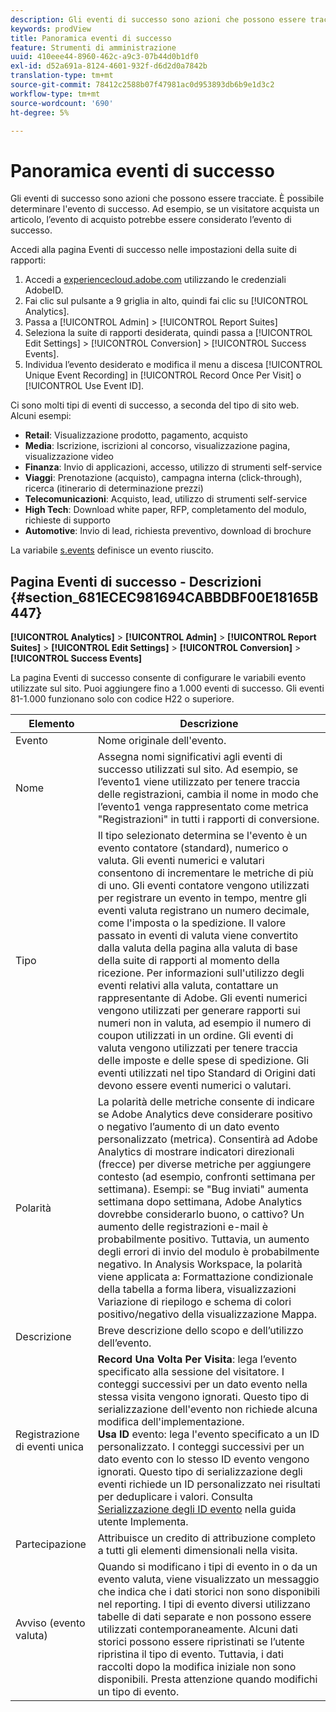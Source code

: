 ```yaml
---
description: Gli eventi di successo sono azioni che possono essere tracciate. È possibile determinare l'evento di successo. Ad esempio, se un visitatore acquista un articolo, l’evento di acquisto potrebbe essere considerato l’evento di successo.
keywords: prodView
title: Panoramica eventi di successo
feature: Strumenti di amministrazione
uuid: 410eee44-8960-462c-a9c3-07b44d0b1df0
exl-id: d52a691a-8124-4601-932f-d6d2d0a7842b
translation-type: tm+mt
source-git-commit: 78412c2588b07f47981ac0d953893db6b9e1d3c2
workflow-type: tm+mt
source-wordcount: '690'
ht-degree: 5%

---
```


# Panoramica eventi di successo

Gli eventi di successo sono azioni che possono essere tracciate. È possibile determinare l&#39;evento di successo. Ad esempio, se un visitatore acquista un articolo, l’evento di acquisto potrebbe essere considerato l’evento di successo.

Accedi alla pagina Eventi di successo nelle impostazioni della suite di rapporti:

1. Accedi a [experiencecloud.adobe.com](https://experiencecloud.adobe.com) utilizzando le credenziali AdobeID.
2. Fai clic sul pulsante a 9 griglia in alto, quindi fai clic su [!UICONTROL Analytics].
3. Passa a [!UICONTROL Admin] > [!UICONTROL Report Suites]
4. Seleziona la suite di rapporti desiderata, quindi passa a [!UICONTROL Edit Settings] > [!UICONTROL Conversion] > [!UICONTROL Success Events].
5. Individua l’evento desiderato e modifica il menu a discesa [!UICONTROL Unique Event Recording] in [!UICONTROL Record Once Per Visit] o [!UICONTROL Use Event ID].

Ci sono molti tipi di eventi di successo, a seconda del tipo di sito web. Alcuni esempi:

* **Retail**: Visualizzazione prodotto, pagamento, acquisto
* **Media**: Iscrizione, iscrizioni al concorso, visualizzazione pagina, visualizzazione video
* **Finanza**: Invio di applicazioni, accesso, utilizzo di strumenti self-service
* **Viaggi**: Prenotazione (acquisto), campagna interna (click-through), ricerca (itinerario di determinazione prezzi)
* **Telecomunicazioni**: Acquisto, lead, utilizzo di strumenti self-service
* **High Tech**: Download white paper, RFP, completamento del modulo, richieste di supporto
* **Automotive**: Invio di lead, richiesta preventivo, download di brochure

La variabile [s.events](https://docs.adobe.com/content/help/it-IT/analytics/implementation/vars/page-vars/events/event-serialization.html) definisce un evento riuscito.

## Pagina Eventi di successo - Descrizioni {#section_681ECEC981694CABBDBF00E18165B447}

**[!UICONTROL Analytics]** > **[!UICONTROL Admin]** > **[!UICONTROL Report Suites]** > **[!UICONTROL Edit Settings]** > **[!UICONTROL Conversion]** > **[!UICONTROL Success Events]**

La pagina Eventi di successo consente di configurare le variabili evento utilizzate sul sito. Puoi aggiungere fino a 1.000 eventi di successo. Gli eventi 81-1.000 funzionano solo con codice H22 o superiore.

| Elemento | Descrizione |
|--- |--- |
| Evento | Nome originale dell&#39;evento. |
| Nome | Assegna nomi significativi agli eventi di successo utilizzati sul sito. Ad esempio, se l’evento1 viene utilizzato per tenere traccia delle registrazioni, cambia il nome in modo che l’evento1 venga rappresentato come metrica &quot;Registrazioni&quot; in tutti i rapporti di conversione. |
| Tipo | Il tipo selezionato determina se l&#39;evento è un evento contatore (standard), numerico o valuta. Gli eventi numerici e valutari consentono di incrementare le metriche di più di uno.  Gli eventi contatore vengono utilizzati per registrare un evento in tempo, mentre gli eventi valuta registrano un numero decimale, come l&#39;imposta o la spedizione. Il valore passato in eventi di valuta viene convertito dalla valuta della pagina alla valuta di base della suite di rapporti al momento della ricezione. Per informazioni sull&#39;utilizzo degli eventi relativi alla valuta, contattare un rappresentante di Adobe. Gli eventi numerici vengono utilizzati per generare rapporti sui numeri non in valuta, ad esempio il numero di coupon utilizzati in un ordine. Gli eventi di valuta vengono utilizzati per tenere traccia delle imposte e delle spese di spedizione. Gli eventi utilizzati nel tipo Standard di Origini dati devono essere eventi numerici o valutari. |
| Polarità | La polarità delle metriche consente di indicare se Adobe Analytics deve considerare positivo o negativo l’aumento di un dato evento personalizzato (metrica). Consentirà ad Adobe Analytics di mostrare indicatori direzionali (frecce) per diverse metriche per aggiungere contesto (ad esempio, confronti settimana per settimana).  Esempi: se &quot;Bug inviati&quot; aumenta settimana dopo settimana, Adobe Analytics dovrebbe considerarlo buono, o cattivo? Un aumento delle registrazioni e-mail è probabilmente positivo. Tuttavia, un aumento degli errori di invio del modulo è probabilmente negativo.  In Analysis Workspace, la polarità viene applicata a: Formattazione condizionale della tabella a forma libera, visualizzazioni Variazione di riepilogo e schema di colori positivo/negativo della visualizzazione Mappa. |
| Descrizione | Breve descrizione dello scopo e dell’utilizzo dell’evento. |
| Registrazione di eventi unica | **Record Una Volta Per Visita**: lega l’evento specificato alla sessione del visitatore. I conteggi successivi per un dato evento nella stessa visita vengono ignorati. Questo tipo di serializzazione dell&#39;evento non richiede alcuna modifica dell&#39;implementazione.<br>**Usa ID** evento: lega l&#39;evento specificato a un ID personalizzato. I conteggi successivi per un dato evento con lo stesso ID evento vengono ignorati. Questo tipo di serializzazione degli eventi richiede un ID personalizzato nei risultati per deduplicare i valori. Consulta [Serializzazione degli ID evento](../../../implement/vars/page-vars/events/event-serialization.md) nella guida utente Implementa. |
| Partecipazione | Attribuisce un credito di attribuzione completo a tutti gli elementi dimensionali nella visita. |
| Avviso (evento valuta) | Quando si modificano i tipi di evento in o da un evento valuta, viene visualizzato un messaggio che indica che i dati storici non sono disponibili nel reporting.  I tipi di evento diversi utilizzano tabelle di dati separate e non possono essere utilizzati contemporaneamente. Alcuni dati storici possono essere ripristinati se l’utente ripristina il tipo di evento. Tuttavia, i dati raccolti dopo la modifica iniziale non sono disponibili. Presta attenzione quando modifichi un tipo di evento. |
